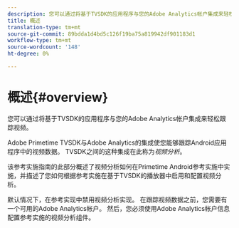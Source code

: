 ```yaml
---
description: 您可以通过将基于TVSDK的应用程序与您的Adobe Analytics帐户集成来轻松跟踪视频。
title: 概述
translation-type: tm+mt
source-git-commit: 89bdda1d4bd5c126f19ba75a819942df901183d1
workflow-type: tm+mt
source-wordcount: '148'
ht-degree: 0%

---
```



# 概述{#overview}

您可以通过将基于TVSDK的应用程序与您的Adobe Analytics帐户集成来轻松跟踪视频。

Adobe Primetime TVSDK与Adobe Analytics的集成使您能够跟踪Android应用程序中的视频数据。 TVSDK之间的这种集成在此称为&#x200B;*视频分析*。

该参考实施指南的此部分概述了视频分析如何在Primetime Android参考实施中实施，并描述了您如何根据参考实施在基于TVSDK的播放器中启用和配置视频分析。

默认情况下，在参考实现中禁用视频分析实现。 在跟踪视频数据之前，您需要有一个可用的Adobe Analytics帐户。 然后，您必须使用Adobe Analytics帐户信息配置参考实施的视频分析组件。

